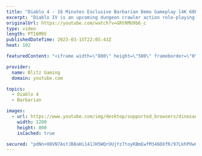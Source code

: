 ```yaml
---
title: "Diablo 4 - 16 Minutes Exclusive Barbarian Demo Gameplay [4K 60FPS]"
excerpt: "Diablo IV is an upcoming dungeon crawler action role-playing game developed and published by Blizzard Entertainment, the ..."
originalUrl: https://youtube.com/watch?v=GRtRMU9b6_c
type: video
length: PT16M9S
publishedDateTime: 2023-03-15T22:05:43Z
heat: 102

featuredContent: "<iframe width=\"800\" height=\"500\" frameborder=\"0\" src=\"https://www.youtube.com/embed/GRtRMU9b6_c\" allow=\"accelerometer; autoplay; encrypted-media; gyroscope; picture-in-picture\" allowfullscreen></iframe>"

provider:
  name: Blitz Gaming
  domain: youtube.com

topics:
  - Diablo 4
  - Barbarian

images:
  - url: https://www.youtube.com/img/desktop/supported_browsers/dinosaur.png
    width: 1200
    height: 800
    isCached: true

secured: "pdNn+08VN7AsYJB8aHi141JH5WQrUUjYz7toyKBmEwfM346DXfR/97LkhPOw07grEOY/xRKv0C4lJmHEh2IjHNcInUua8u3w8wImEXLoW4ibfX5kW+c30wxs80pMugcwrUdL46ZWv86PRiVZsXHINmmiAMXY6Ge0DFDdtnHgGDdWbbdBh2CYeRxVRM6fPbhKduT4G4Gwra8b99RhicZwlA3zcvkXQ+GcxBcDd9nlGGnmsIROwL3QILFpF43fZBQYrGrzI95PbSqY+ZYq1RR5fB3lGbn2n23SdmEtr0Q102aKff08i/O7R3Q4/9SgHnxJfnXjT38tELHtbtapr2NTFUmPlKASSiTuT+9+AyOsgHLOzGc7AyjIqYG1eT/DZI2IGpjQ/w3eOzMBj2wfoH+XZg==;V8LTCLXwfvDHPH6K17o2GA=="
---
```


